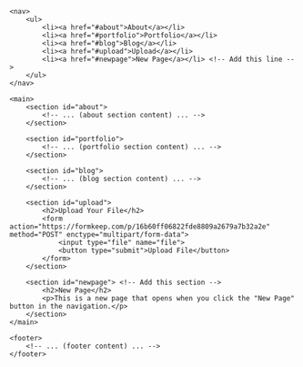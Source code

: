 <!DOCTYPE html>
<html lang="en">
<head>
    <!-- ... (head section) ... -->
</head>
<body>
    <header>
        <!-- ... (header content) ... -->
    </header>
    
    <nav>
        <ul>
            <li><a href="#about">About</a></li>
            <li><a href="#portfolio">Portfolio</a></li>
            <li><a href="#blog">Blog</a></li>
            <li><a href="#upload">Upload</a></li>
            <li><a href="#newpage">New Page</a></li> <!-- Add this line -->
        </ul>
    </nav>
    
    <main>
        <section id="about">
            <!-- ... (about section content) ... -->
        </section>
        
        <section id="portfolio">
            <!-- ... (portfolio section content) ... -->
        </section>
        
        <section id="blog">
            <!-- ... (blog section content) ... -->
        </section>
        
        <section id="upload">
            <h2>Upload Your File</h2>
            <form action="https://formkeep.com/p/16b60ff06822fde8809a2679a7b32a2e" method="POST" enctype="multipart/form-data">
                <input type="file" name="file">
                <button type="submit">Upload File</button>
            </form>
        </section>
        
        <section id="newpage"> <!-- Add this section -->
            <h2>New Page</h2>
            <p>This is a new page that opens when you click the "New Page" button in the navigation.</p>
        </section>
    </main>
    
    <footer>
        <!-- ... (footer content) ... -->
    </footer>
</body>
</html>
